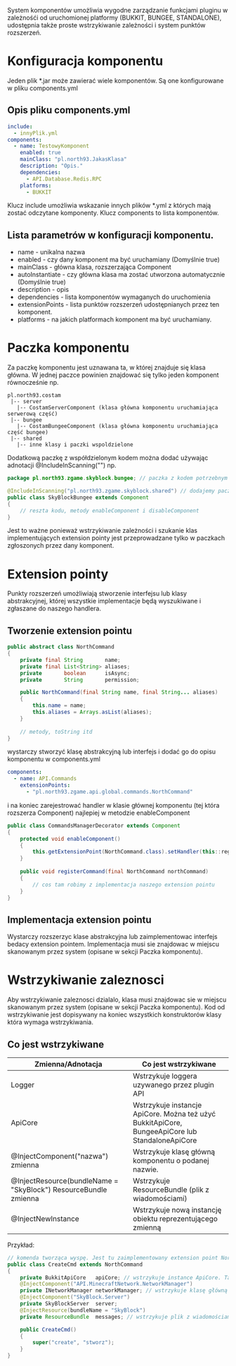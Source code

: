 System komponentów umożliwia wygodne zarządzanie funkcjami pluginu w zależnośći od uruchomionej platformy (BUKKIT, BUNGEE, STANDALONE),  udostępnia także proste wstrzykiwanie zależności i system punktów rozszerzeń.

Konfiguracja komponentu
=======================
Jeden plik *.jar może zawierać wiele komponentów. Są one konfigurowane w pliku components.yml

Opis pliku components.yml
-------------------------
```yaml
include:
  - innyPlik.yml
components:
  - name: TestowyKomponent
    enabled: true
    mainClass: "pl.north93.JakasKlasa"
    description: "Opis."
    dependencies:
      - API.Database.Redis.RPC
    platforms:
      - BUKKIT
```
Klucz include umożliwia wskazanie innych plików *.yml z których mają zostać odczytane komponenty.
Klucz components to lista komponentów.

Lista parametrów w konfiguracji komponentu.
-------------------------------------------
* name - unikalna nazwa
* enabled - czy dany komponent ma być uruchamiany (Domyślnie true)
* mainClass - główna klasa, rozszerzająca Component
* autoInstantiate - czy główna klasa ma zostać utworzona automatycznie (Domyślnie true)
* description - opis
* dependencies - lista komponentów wymaganych do uruchomienia
* extensionPoints - lista punktów rozszerzeń udostępnianych przez ten komponent.
* platforms - na jakich platformach komponent ma być uruchamiany.

Paczka komponentu
=================
Za paczkę komponentu jest uznawana ta, w której znajduje się klasa główna. W jednej paczce powinien znajdować się tylko jeden komponent równocześnie np.
```
pl.north93.costam
 |-- server
   |-- CostamServerComponent (klasa główna komponentu uruchamiająca serwerową część)
 |-- bungee
   |-- CostamBungeeComponent (klasa główna komponentu uruchamiająca część bungee)
 |-- shared
   |-- inne klasy i paczki wspoldzielone
```
Dodatkową paczkę z współdzielonym kodem można dodać używając adnotacji @IncludeInScanning("") np.
```java
package pl.north93.zgame.skyblock.bungee; // paczka z kodem potrzebnym na bungee

@IncludeInScanning("pl.north93.zgame.skyblock.shared") // dodajemy paczke z kodem wspoldzielonym
public class SkyBlockBungee extends Component
{
    // reszta kodu, metody enableComponent i disableComponent
}
```
Jest to ważne ponieważ wstrzykiwanie zależności i szukanie klas implementujących extension pointy jest przeprowadzane tylko w paczkach zgłoszonych przez dany komponent.

Extension pointy
================
Punkty rozszerzeń umożliwiają stworzenie interfejsu lub klasy abstrakcyjnej, której wszystkie implementacje będą wyszukiwane i zgłaszane
do naszego handlera.

Tworzenie extension pointu
--------------------------
```java
public abstract class NorthCommand
{
    private final String       name;
    private final List<String> aliases;
    private       boolean      isAsync;
    private       String       permission;

    public NorthCommand(final String name, final String... aliases)
    {
        this.name = name;
        this.aliases = Arrays.asList(aliases);
    }
    
    // metody, toString itd
}
```
wystarczy stworzyć klasę abstrakcyjną lub interfejs i dodać go do opisu komponentu w components.yml
```yaml
components:
  - name: API.Commands
    extensionPoints:
      - "pl.north93.zgame.api.global.commands.NorthCommand"
```
i na koniec zarejestrować handler w klasie głównej komponentu (tej która rozszerza Component)
najlepiej w metodzie enableComponent
```java
public class CommandsManagerDecorator extends Component
{
    protected void enableComponent()
    {
        this.getExtensionPoint(NorthCommand.class).setHandler(this::registerCommand);
    }
    
    public void registerCommand(final NorthCommand northCommand)
    {
        // cos tam robimy z implementacja naszego extension pointu
    }
}
```

Implementacja extension pointu
------------------------------
Wystarczy rozszerzyc klase abstrakcyjna lub zaimplementowac interfejs bedacy extension pointem. Implementacja musi sie znajdowac w miejscu skanowanym przez system (opisane w sekcji Paczka komponentu).

Wstrzykiwanie zaleznosci
========================
Aby wstrzykiwanie zaleznosci dzialalo, klasa musi znajdowac sie w miejscu skanowanym przez system (opisane w sekcji Paczka komponentu).
Kod od wstrzykiwanie jest dopisywany na koniec wszystkich konstruktorów klasy która wymaga wstrzykiwania.

Co jest wstrzykiwane
--------------------
| Zmienna/Adnotacja                                               | Co jest wstrzykiwane                                                                            |
|-----------------------------------------------------------------|-------------------------------------------------------------------------------------------------|
| Logger                                                          | Wstrzykuje loggera uzywanego przez plugin API                                                   |
| ApiCore                                                         | Wstrzykuje instancje ApiCore. Można też użyć BukkitApiCore, BungeeApiCore lub StandaloneApiCore |
| @InjectComponent("nazwa") zmienna                               | Wstrzykuje klasę główną komponentu o podanej nazwie.                                            |
| @InjectResource(bundleName = "SkyBlock") ResourceBundle zmienna | Wstrzykuje ResourceBundle (plik z wiadomościami)                                                |
| @InjectNewInstance                                              | Wstrzykuje nową instancję obiektu reprezentującego zmienną                                      |
Przykład:
```java
// komenda tworząca wyspę. Jest tu zaimplementowany extension point NorthCommand, dlatego nigdzie nie trzeba tej komendy ręcznie rejestrować
public class CreateCmd extends NorthCommand
{
    private BukkitApiCore   apiCore; // wstrzykuje instance ApiCore. Ta komenda znajduje się w Bukkitowej części dlatego nie poleci ClassCastException
    @InjectComponent("API.MinecraftNetwork.NetworkManager")
    private INetworkManager networkManager; // wstrzykuje klasę główną danego komponentu.
    @InjectComponent("SkyBlock.Server")
    private SkyBlockServer  server;
    @InjectResource(bundleName = "SkyBlock")
    private ResourceBundle  messages; // wstrzykuje plik z wiadomościami SkyBlock_pl_PL.properties

    public CreateCmd()
    {
        super("create", "stworz");
    }
}
```
